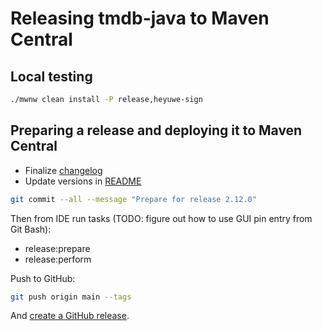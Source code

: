 # Releasing tmdb-java to Maven Central

## Local testing

```bash
./mwnw clean install -P release,heyuwe-sign
```

## Preparing a release and deploying it to Maven Central
       
- Finalize [changelog](CHANGELOG.md)
- Update versions in [README](README.md)

```bash
git commit --all --message "Prepare for release 2.12.0"
```

Then from IDE run tasks (TODO: figure out how to use GUI pin entry from Git Bash):

- release:prepare
- release:perform
                   
Push to GitHub:
                                                                                      
```bash
git push origin main --tags
```

And [create a GitHub release](https://github.com/UweTrottmann/tmdb-java/releases/new). 